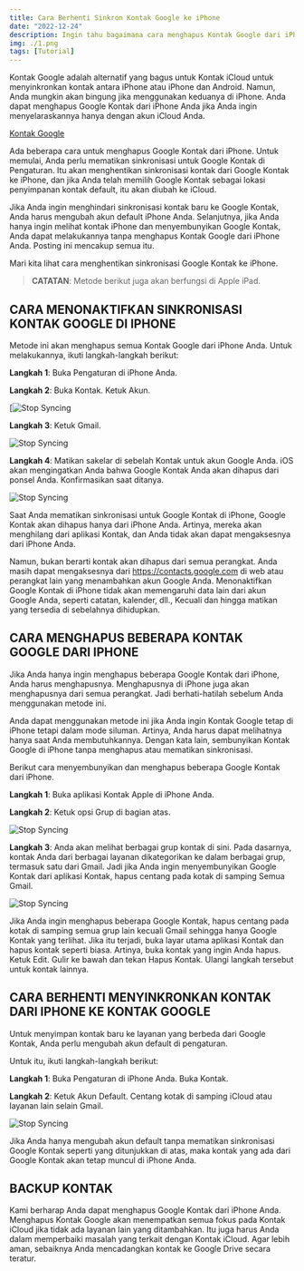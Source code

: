 ```yaml
---
title: Cara Berhenti Sinkron Kontak Google ke iPhone
date: "2022-12-24"
description: Ingin tahu bagaimana cara menghapus Kontak Google dari iPhone? Lihat cara menghentikan sinkronisasi Google Kontak ke iPhone.
img: ./1.png
tags: [Tutorial]
---
```


Kontak Google adalah alternatif yang bagus untuk Kontak iCloud untuk menyinkronkan kontak antara iPhone atau iPhone dan Android. Namun, Anda mungkin akan bingung jika menggunakan keduanya di iPhone. Anda dapat menghapus Google Kontak dari iPhone Anda jika Anda ingin menyelaraskannya hanya dengan akun iCloud Anda.

[Kontak Google](./1.png)

Ada beberapa cara untuk menghapus Google Kontak dari iPhone. Untuk memulai, Anda perlu mematikan sinkronisasi untuk Google Kontak di Pengaturan. Itu akan menghentikan sinkronisasi kontak dari Google Kontak ke iPhone, dan jika Anda telah memilih Google Kontak sebagai lokasi penyimpanan kontak default, itu akan diubah ke iCloud.

<ins class="adsbygoogle"
     style="display:block; text-align:center;"
     data-ad-layout="in-article"
     data-ad-format="fluid"
     data-ad-client="ca-pub-5738026098468973"
     data-ad-slot="3197019226"></ins>

Jika Anda ingin menghindari sinkronisasi kontak baru ke Google Kontak, Anda harus mengubah akun default iPhone Anda. Selanjutnya, jika Anda hanya ingin melihat kontak iPhone dan menyembunyikan Google Kontak, Anda dapat melakukannya tanpa menghapus Kontak Google dari iPhone Anda. Posting ini mencakup semua itu.

Mari kita lihat cara menghentikan sinkronisasi Google Kontak ke iPhone.

> **CATATAN**: Metode berikut juga akan berfungsi di Apple iPad.

## CARA MENONAKTIFKAN SINKRONISASI KONTAK GOOGLE DI IPHONE

Metode ini akan menghapus semua Kontak Google dari iPhone Anda. Untuk melakukannya, ikuti langkah-langkah berikut:

**Langkah 1**: Buka Pengaturan di iPhone Anda.

**Langkah 2**: Buka Kontak. Ketuk Akun.

[![Stop Syncing](https://1.bp.blogspot.com/-soFAM-vt_P4/YP6tnkBOrcI/AAAAAAAACOM/26NZ0ETgJYovDBHP1SFSHkXdjpkhW2ygwCLcBGAsYHQ/s604/stop-syncing-google-contacts-iphone.jpg)

**Langkah 3**: Ketuk Gmail.

![Stop Syncing](https://1.bp.blogspot.com/-fzRlyDizims/YP6uAFuszRI/AAAAAAAACOU/rv0B4dHeftIxBoGymJKkL5fXVkJvkD9uACLcBGAsYHQ/s801/stop-syncing-google-contacts-iphone-3.jpg)

**Langkah 4**: Matikan sakelar di sebelah Kontak untuk akun Google Anda. iOS akan mengingatkan Anda bahwa Google Kontak Anda akan dihapus dari ponsel Anda. Konfirmasikan saat ditanya.

![Stop Syncing](https://1.bp.blogspot.com/-07_OazPVTX4/YP6uEJwQExI/AAAAAAAACOY/Xa-kAlieCWM33Sifmu5qqDV-tC5gPGcsgCLcBGAsYHQ/s750/stop-syncing-google-contacts-iphone-4.jpg)

Saat Anda mematikan sinkronisasi untuk Google Kontak di iPhone, Google Kontak akan dihapus hanya dari iPhone Anda. Artinya, mereka akan menghilang dari aplikasi Kontak, dan Anda tidak akan dapat mengaksesnya dari iPhone Anda.

Namun, bukan berarti kontak akan dihapus dari semua perangkat. Anda masih dapat mengaksesnya dari https://contacts.google.com di web atau perangkat lain yang menambahkan akun Google Anda. Menonaktifkan Google Kontak di iPhone tidak akan memengaruhi data lain dari akun Google Anda, seperti catatan, kalender, dll., Kecuali dan hingga matikan yang tersedia di sebelahnya dihidupkan.

## CARA MENGHAPUS BEBERAPA KONTAK GOOGLE DARI IPHONE

Jika Anda hanya ingin menghapus beberapa Google Kontak dari iPhone, Anda harus menghapusnya. Menghapusnya di iPhone juga akan menghapusnya dari semua perangkat. Jadi berhati-hatilah sebelum Anda menggunakan metode ini.

Anda dapat menggunakan metode ini jika Anda ingin Kontak Google tetap di iPhone tetapi dalam mode siluman. Artinya, Anda harus dapat melihatnya hanya saat Anda membutuhkannya. Dengan kata lain, sembunyikan Kontak Google di iPhone tanpa menghapus atau mematikan sinkronisasi.

Berikut cara menyembunyikan dan menghapus beberapa Google Kontak dari iPhone.

**Langkah 1**: Buka aplikasi Kontak Apple di iPhone Anda.

**Langkah 2**: Ketuk opsi Grup di bagian atas.

![Stop Syncing](https://1.bp.blogspot.com/-uHghYrgh2FQ/YP6uVTJ3KuI/AAAAAAAACOk/yFjxbC73NF08AgAotPcpRXGVZKboO1FZwCLcBGAsYHQ/s604/stop-syncing-google-contacts-iphone-5.jpg)

**Langkah 3**: Anda akan melihat berbagai grup kontak di sini. Pada dasarnya, kontak Anda dari berbagai layanan dikategorikan ke dalam berbagai grup, termasuk satu dari Gmail. Jadi jika Anda ingin menyembunyikan Google Kontak dari aplikasi Kontak, hapus centang pada kotak di samping Semua Gmail.

![Stop Syncing](https://1.bp.blogspot.com/--E92SSD2Uhc/YP6uat0a_QI/AAAAAAAACOo/hjSzoiZl09szxirI7H95eJgfOlh5LgjAACLcBGAsYHQ/s364/stop-syncing-google-contacts-iphone-6.jpg)

Jika Anda ingin menghapus beberapa Google Kontak, hapus centang pada kotak di samping semua grup lain kecuali Gmail sehingga hanya Google Kontak yang terlihat. Jika itu terjadi, buka layar utama aplikasi Kontak dan hapus kontak seperti biasa. Artinya, buka kontak yang ingin Anda hapus. Ketuk Edit. Gulir ke bawah dan tekan Hapus Kontak. Ulangi langkah tersebut untuk kontak lainnya.

## CARA BERHENTI MENYINKRONKAN KONTAK DARI IPHONE KE KONTAK GOOGLE

Untuk menyimpan kontak baru ke layanan yang berbeda dari Google Kontak, Anda perlu mengubah akun default di pengaturan.

Untuk itu, ikuti langkah-langkah berikut:

**Langkah 1**: Buka Pengaturan di iPhone Anda. Buka Kontak.

**Langkah 2**: Ketuk Akun Default. Centang kotak di samping iCloud atau layanan lain selain Gmail.

![Stop Syncing](https://1.bp.blogspot.com/-EJFQAAjv_Qo/YP6ugB5pVcI/AAAAAAAACOs/ZlCnZyGJyUgIH0fgkz2Rxs3LMGJm0w51wCLcBGAsYHQ/s750/stop-syncing-google-contacts-iphone-7.jpg)

Jika Anda hanya mengubah akun default tanpa mematikan sinkronisasi Google Kontak seperti yang ditunjukkan di atas, maka kontak yang ada dari Google Kontak akan tetap muncul di iPhone Anda.

## BACKUP KONTAK

Kami berharap Anda dapat menghapus Google Kontak dari iPhone Anda. Menghapus Kontak Google akan menempatkan semua fokus pada Kontak iCloud jika tidak ada layanan lain yang ditambahkan. Itu juga harus Anda dalam memperbaiki masalah yang terkait dengan Kontak iCloud. Agar lebih aman, sebaiknya Anda mencadangkan kontak ke Google Drive secara teratur.